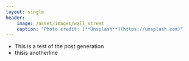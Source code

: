 ```yaml
---
layout: single
header:
    image: /asset/images/wall_street
    caption: "Photo credit: [**Unsplash**](https://unsplash.com)"
---
```

* This is a test of the post generation
* thisis anotherline